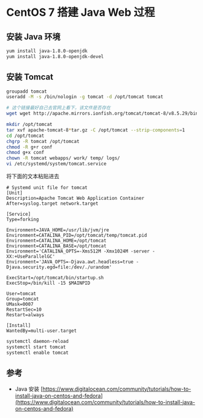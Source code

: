 # CentOS 7 搭建 Java Web 过程

## 安装 Java 环境

```bash
yum install java-1.8.0-openjdk
yum install java-1.8.0-openjdk-devel
```

## 安装 Tomcat

```bash
groupadd tomcat
useradd -M -s /bin/nologin -g tomcat -d /opt/tomcat tomcat

# 这个链接最好自己去官网上看下，该文件是否存在
wget wget http://apache.mirrors.ionfish.org/tomcat/tomcat-8/v8.5.29/bin/apache-tomcat-8.5.29.tar.gz

mkdir /opt/tomcat
tar xvf apache-tomcat-8*tar.gz -C /opt/tomcat --strip-components=1
cd /opt/tomcat
chgrp -R tomcat /opt/tomcat
chmod -R g+r conf
chmod g+x conf
chown -R tomcat webapps/ work/ temp/ logs/
vi /etc/systemd/system/tomcat.service
```

将下面的文本粘贴进去

```text
# Systemd unit file for tomcat
[Unit]
Description=Apache Tomcat Web Application Container
After=syslog.target network.target

[Service]
Type=forking

Environment=JAVA_HOME=/usr/lib/jvm/jre
Environment=CATALINA_PID=/opt/tomcat/temp/tomcat.pid
Environment=CATALINA_HOME=/opt/tomcat
Environment=CATALINA_BASE=/opt/tomcat
Environment='CATALINA_OPTS=-Xms512M -Xmx1024M -server -XX:+UseParallelGC'
Environment='JAVA_OPTS=-Djava.awt.headless=true -Djava.security.egd=file:/dev/./urandom'

ExecStart=/opt/tomcat/bin/startup.sh
ExecStop=/bin/kill -15 $MAINPID

User=tomcat
Group=tomcat
UMask=0007
RestartSec=10
Restart=always

[Install]
WantedBy=multi-user.target
```

```bash
systemctl daemon-reload
systemctl start tomcat
systemctl enable tomcat
```

## 参考

* Java 安装 [https://www.digitalocean.com/community/tutorials/how-to-install-java-on-centos-and-fedora](https://www.digitalocean.com/community/tutorials/how-to-install-java-on-centos-and-fedora)

